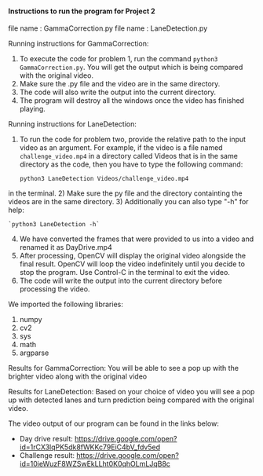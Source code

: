 #### Instructions to run the program for Project 2
file name : GammaCorrection.py
file name : LaneDetection.py


Running instructions for GammaCorrection:

1) To execute the code for problem 1, run the command `python3 GammaCorrection.py`.
You will get the output which is being compared with the original video.
2) Make sure the .py file and the video are in the same directory.
3) The code will also write the output into the current directory.
4) The program will destroy all the windows once the video has finished playing.

Running instructions for LaneDetection:

1) To run the code for problem two, provide the relative path to the input video as an argument.
For example, if the video is a file named `challenge_video.mp4` in a directory called Videos
that is in the same directory as the code, then you have to type the following command:

    `python3 LaneDetection Videos/challenge_video.mp4`

in the terminal.
2) Make sure the py file and the directory containting the videos are in the same directory.
3) Additionally you can also type "-h" for help:
    
    `python3 LaneDetection -h`

4) We have converted the frames that were provided to us into a video and renamed it as DayDrive.mp4
5) After processing, OpenCV will display the original video alongside the final result.
OpenCV will loop the video indefinitely until you decide to stop the program.
Use Control-C in the terminal to exit the video.
6) The code will write the output into the current directory before processing the video.

We imported the following libraries:

1) numpy 
2) cv2
3) sys
4) math
5) argparse

Results for GammaCorrection:
You will be able to see a pop up with the brighter video along with the original video 

Results for LaneDetection:
Based on your choice of video you will see a pop up with detected lanes and turn prediction being compared with the original video. 


The video output of our program can be found in the links below:
 * Day drive result:  https://drive.google.com/open?id=1rCX3lqPK5dk8fWKKc79EiC4bV_fdv5ed
 * Challenge result:  https://drive.google.com/open?id=10ieWuzF8WZSwEkLLht0K0qhOLmLJqB8c
